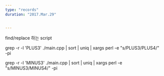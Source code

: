 ```yaml
---
type: "records"
duration: "2017.Mar.29"


---
```


find/replace 하는 script

>
grep -r -l \'PLUS3\' ./main.cpp \| sort \| uniq \| xargs perl -e \"s/PLUS3/PLUS4/\" -pi
>
grep -r -l \'MINUS3\' ./main.cpp \| sort \| uniq \| xargs perl -e \"s/MINUS3/MINUS4/\" -pi
